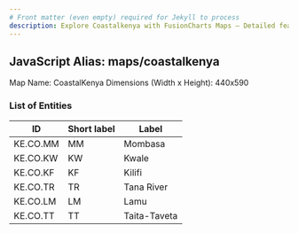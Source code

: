```yaml
---
# Front matter (even empty) required for Jekyll to process
description: Explore Coastalkenya with FusionCharts Maps – Detailed features for seamless integration. Try now & enhance your data visualization today! 
---
```


## JavaScript Alias: maps/coastalkenya

Map Name: CoastalKenya
Dimensions (Width x Height): 440x590

### List of Entities

ID | Short label | Label
---|---|---|
KE.CO.MM|MM|Mombasa
KE.CO.KW|KW|Kwale
KE.CO.KF|KF|Kilifi
KE.CO.TR|TR|Tana River
KE.CO.LM|LM|Lamu
KE.CO.TT|TT|Taita-Taveta